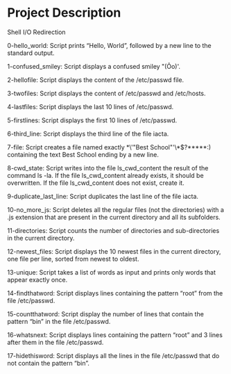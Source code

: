 # Project Description

Shell I/O Redirection

0-hello_world: Script prints “Hello, World”, followed by a new line to the standard output.

1-confused_smiley: Script displays a confused smiley "(Ôo)'.

2-hellofile: Script displays the content of the /etc/passwd file.

3-twofiles: Script displays the content of /etc/passwd and /etc/hosts.

4-lastfiles: Script displays the last 10 lines of /etc/passwd.

5-firstlines: Script displays the first 10 lines of /etc/passwd.

6-third_line: Script displays the third line of the file iacta.

7-file: Script creates a file named exactly \*\\'"Best School"\'\\*$\?\*\*\*\*\*:) containing the text Best School ending by a new line.

8-cwd_state: Script writes into the file ls_cwd_content the result of the command ls -la. If the file ls_cwd_content already exists, it should be overwritten. If the file ls_cwd_content does not exist, create it.

9-duplicate_last_line: Script duplicates the last line of the file iacta.

10-no_more_js: Script deletes all the regular files (not the directories) with a .js extension that are present in the current directory and all its subfolders.

11-directories: Script counts the number of directories and sub-directories in the current directory.

12-newest_files: Script displays the 10 newest files in the current directory, one file per line, sorted from newest to oldest.

13-unique: Script takes a list of words as input and prints only words that appear exactly once.

14-findthatword: Script displays lines containing the pattern “root” from the file /etc/passwd.

15-countthatword: Script display the number of lines that contain the pattern “bin” in the file /etc/passwd.

16-whatsnext: Script displays lines containing the pattern “root” and 3 lines after them in the file /etc/passwd.

17-hidethisword: Script displays all the lines in the file /etc/passwd that do not contain the pattern “bin”.


